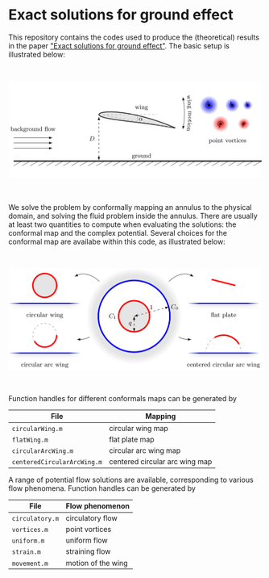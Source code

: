 # Exact solutions for ground effect

This repository contains the codes used to produce the (theoretical) results in the paper ["Exact solutions for ground effect"](https://arxiv.org/abs/1912.02713). The basic setup is illustrated below:

<br/>
<p align="center"> 
<img src="images/schematic.png?raw=true" width="700px">
</p>
<br/>

We solve the problem by conformally mapping an annulus to the physical domain, and solving the fluid problem inside the annulus. There are usually at least two quantities to compute when evaluating the solutions: the conformal map and the complex potential. Several choices for the conformal map are availabe within this code, as illustrated below:

<br/>
<p align="center"> 
<img src="images/conformal-maps.png?raw=true" width="700px">
</p>
<br/>

Function handles for different conformals maps can be generated by

File | Mapping
------------ | -------------
```circularWing.m``` | circular wing map
```flatWing.m``` | flat plate map
```circularArcWing.m```| circular arc wing map
```centeredCircularArcWing.m``` | centered circular arc wing map

A range of potential flow solutions are available, corresponding to various flow phenomena. Function handles can be generated by

File | Flow phenomenon
------------ | -------------
```circulatory.m``` | circulatory flow
 ```vortices.m``` | point vortices
```uniform.m```| uniform flow
```strain.m``` | straining flow
```movement.m```| motion of the wing
